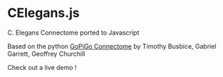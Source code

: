 # CElegans.js

C. Elegans Connectome ported to Javascript

Based on the python <a href="https://github.com/Connectome/GoPiGo">GoPiGo Connectome</a> by Timothy Busbice, Gabriel Garrett, Geoffrey Churchill

Check out a live demo <a href="http://zrispo.co/bedroom/"></a>!
